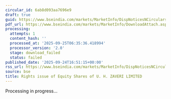 ```yaml
---
circular_id: 6ab8d093aa7696e9
draft: true
guid: https://www.bseindia.com/markets/MarketInfo/DispNoticesNCirculars.aspx?Noticeid={3828C774-3A07-4F76-92EC-5D8FEB82BB18}&noticeno=20250924-62&dt=09/24/2025&icount=62&totcount=75&flag=0
pdf_url: https://www.bseindia.com/markets/MarketInfo/DownloadAttach.aspx?id=20250924-62&attachedId=
processing:
  attempts: 1
  content_hash: ''
  processed_at: '2025-09-25T06:35:36.418994'
  processor_version: '2.0'
  stage: download_failed
  status: failed
published_date: '2025-09-24T16:51:15+00:00'
rss_url: https://www.bseindia.com/markets/MarketInfo/DispNoticesNCirculars.aspx?Noticeid={3828C774-3A07-4F76-92EC-5D8FEB82BB18}&noticeno=20250924-62&dt=09/24/2025&icount=62&totcount=75&flag=0
source: bse
title: Rights issue of Equity Shares of U. H. ZAVERI LIMITED
---
```


Processing in progress...